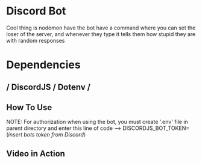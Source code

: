 # Discord Bot

Cool thing is nodemon
have the bot have a command where you can set the loser of the server, and whenever they type it tells them how stupid they are with random responses

# Dependencies
## / DiscordJS / Dotenv /


## How To Use
NOTE: For authorization when using the bot, you must create '.env' file in parent directory and enter this line of code
--> DISCORDJS_BOT_TOKEN=(*insert bots token from Discord*)

## Video in Action